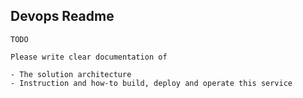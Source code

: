 ## Devops Readme

```
TODO

Please write clear documentation of
 
- The solution architecture 
- Instruction and how-to build, deploy and operate this service

```

